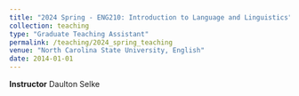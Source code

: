```yaml
---
title: "2024 Spring - ENG210: Introduction to Language and Linguistics"
collection: teaching
type: "Graduate Teaching Assistant"
permalink: /teaching/2024_spring_teaching
venue: "North Carolina State University, English"
date: 2014-01-01
---
```

**Instructor** Daulton Selke
